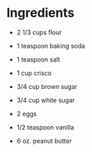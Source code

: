 # Ingredients

- 2 1/3 cups flour
- 1 teaspoon baking soda
- 1 teaspoon salt
- 1 cup crisco
- 3/4 cup brown sugar
- 3/4 cup white sugar
- 2 eggs
- 1/2 teaspoon vanilla

- 6 oz. peanut butter